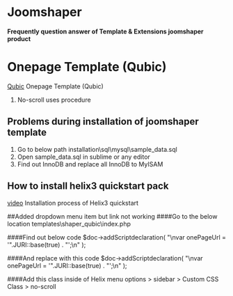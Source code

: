 # Joomshaper
**Frequently question answer of Template &amp; Extensions joomshaper product**

# Onepage Template (Qubic)
[Qubic](https://www.joomshaper.com/joomla-templates/qubic) Onepage Template (Qubic)

1. No-scroll uses procedure 


## Problems during installation of joomshaper template
1. Go to below path
installation\sql\mysql\sample_data.sql
2. Open sample_data.sql in sublime or any editor
3. Find out InnoDB and replace all InnoDB to MyISAM

## How to install helix3 quickstart pack
[video](https://www.youtube.com/embed/n11cN3NcbDs) Installation process of Helix3 quickstart

##Added dropdown menu item but link not working
####Go to the below location
templates\shaper_qubic\index.php

####Find out below code
$doc->addScriptdeclaration( "\nvar onePageUrl = '".JURI::base(true) . "';\n" );

####And replace with this code 
$doc->addScriptdeclaration( "\nvar onePageUrl = '".JURI::base(true) . "';\n" );

####Add this class inside of Helix menu options > sidebar > Custom CSS Class > no-scroll